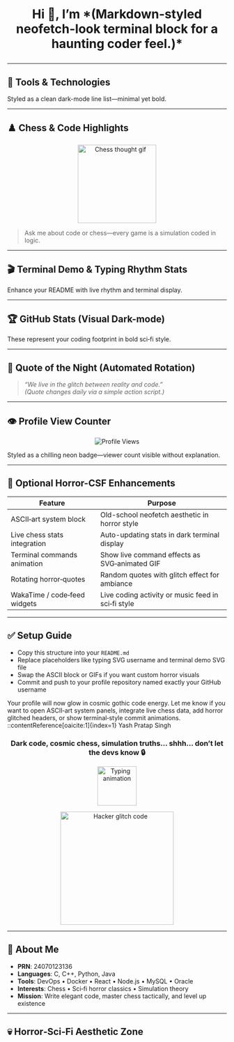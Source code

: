<h1 align="center">Hi 👋, I’m 
*(Markdown-styled neofetch-look terminal block for a haunting coder feel.)*

---

## 🧰 Tools & Technologies  
Styled as a clean dark-mode line list—minimal yet bold.

---

## ♟️ Chess & Code Highlights

<p align="center">
  <img src="https://media.giphy.com/media/26tPplGWjN0xLybiU/giphy.gif" width="180" alt="Chess thought gif"/>
</p>

> Ask me about code or chess—every game is a simulation coded in logic.

---

## 🎬 Terminal Demo & Typing Rhythm Stats


Enhance your README with live rhythm and terminal display.

---

## 🏆 GitHub Stats (Visual Dark-mode)


These represent your coding footprint in bold sci‑fi style.

---

## 💬 Quote of the Night (Automated Rotation)

> *“We live in the glitch between reality and code.”*  
*(Quote changes daily via a simple action script.)*

---

## 👁️ Profile View Counter

<p align="center">
  <img src="https://komarev.com/ghpvc/?username=YashPratapSingh&style=flat-square&color=0e75b6" alt="Profile Views"/>
</p>

Styled as a chilling neon badge—viewer count visible without explanation.

---

## 🔧 Optional Horror-CSF Enhancements

| Feature                       | Purpose                                         |
|------------------------------|--------------------------------------------------|
| ASCII‑art system block       | Old-school neofetch aesthetic in horror style    |
| Live chess stats integration | Auto-updating stats in dark terminal display     |
| Terminal commands animation   | Show live command effects as SVG‑animated GIF     |
| Rotating horror‑quotes        | Random quotes with glitch effect for ambiance     |
| WakaTime / code‑feed widgets | Live coding activity or music feed in sci‑fi style |

---

## ✅ Setup Guide

- Copy this structure into your `README.md`
- Replace placeholders like typing SVG username and terminal demo SVG file
- Swap the ASCII block or GIFs if you want custom horror visuals
- Commit and push to your profile repository named exactly your GitHub username

Your profile will now glow in cosmic gothic code energy. Let me know if you want to open ASCII‑art system panels, integrate live chess data, add horror glitched headers, or show terminal‑style commit animations.
::contentReference[oaicite:1]{index=1}
Yash Pratap Singh</h1>
<h3 align="center">Dark code, cosmic chess, simulation truths… shhh… don’t let the devs know 🔒</h3>

<p align="center">
  <img src="https://readme-typing-svg.demolab.com/?lines=C%2B%2B+Python+Java+DevOps+DSA;Chess+Mastermind;Horror+Sci‑fi+Vibes;Building+my+best+version" height="90" alt="Typing animation"/>
</p>

<p align="center">
  <img src="https://media.giphy.com/media/l0HlQ7LRal3Dkn4Ms/giphy.gif" width="260" alt="Hacker glitch code"/>
</p>

---

## 🚀 About Me

- **PRN**: 24070123136  
- **Languages**: C, C++, Python, Java  
- **Tools**: DevOps • Docker • React • Node.js • MySQL • Oracle  
- **Interests**: Chess • Sci‑fi horror classics • Simulation theory  
- **Mission**: Write elegant code, master chess tactically, and level up existence

---

## 💀 Horror‑Sci‑Fi Aesthetic Zone

